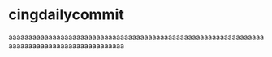 # cingdailycommit
aaaaaaaaaaaaaaaaaaaaaaaaaaaaaaaaaaaaaaaaaaaaaaaaaaaaaaaaaaaaaaaaaaaaaaaaaaaaaaaaaaaaaaaaaaaaa